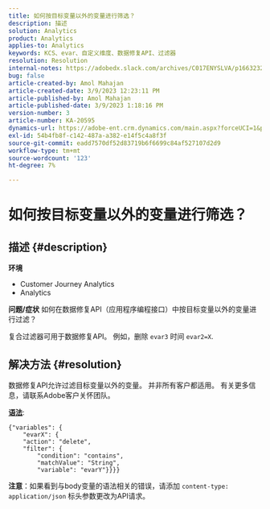 ```yaml
---
title: 如何按目标变量以外的变量进行筛选？
description: 描述
solution: Analytics
product: Analytics
applies-to: Analytics
keywords: KCS、evar、自定义维度、数据修复API、过滤器
resolution: Resolution
internal-notes: https://adobedx.slack.com/archives/C017ENYSLVA/p1663232879048209
bug: false
article-created-by: Amol Mahajan
article-created-date: 3/9/2023 12:23:11 PM
article-published-by: Amol Mahajan
article-published-date: 3/9/2023 1:18:16 PM
version-number: 3
article-number: KA-20595
dynamics-url: https://adobe-ent.crm.dynamics.com/main.aspx?forceUCI=1&pagetype=entityrecord&etn=knowledgearticle&id=fc6af221-75be-ed11-83ff-6045bd006704
exl-id: 54b4fb8f-c142-487a-a382-e14f5c4a8f3f
source-git-commit: eadd7570df52d83719b6f6699c84af527107d2d9
workflow-type: tm+mt
source-wordcount: '123'
ht-degree: 7%

---
```


# 如何按目标变量以外的变量进行筛选？

## 描述 {#description}

<b>环境</b>
- Customer Journey Analytics
- Analytics



<b>问题/症状</b>
如何在数据修复API（应用程序编程接口）中按目标变量以外的变量进行过滤？

复合过滤器可用于数据修复API。 例如，删除 `evar3` 时间 `evar2=X`.


## 解决方法 {#resolution}

数据修复API允许过滤目标变量以外的变量。 并非所有客户都适用。 有关更多信息，请联系Adobe客户关怀团队。<br>


<u><b>语法</b></u>:




```
{"variables": {
    "evarX": {
    "action": "delete",
    "filter": {
        "condition": "contains",
        "matchValue": "String",
        "variable": "evarY"}}}}
```






<b>注意</b>：如果看到与body变量的语法相关的错误，请添加 `content-type: application/json` 标头参数更改为API请求。
